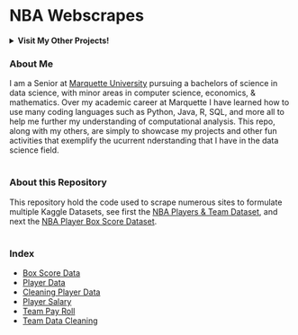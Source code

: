 # NBA Webscrapes

<details><summary><strong>Visit My Other Projects!</strong></summary> 
<br>

1. [Capsicum Research](https://github.com/logan-lauton/Capsicum-Research)
2. [Mentacare Patient Management System](https://github.com/logan-lauton/Mentcare-Patient-Management-System)
3. [NBA Player HUD App](https://github.com/logan-lauton/NBA-Player-HUD)
4. [NFL Webscrapes](https://github.com/logan-lauton/nfl_webscrape)

</details>

### About Me
I am a Senior at [Marquette University](https://www.marquette.edu/data-science/) pursuing a bachelors of science in data science, with minor areas in computer science, economics, & mathematics. Over my academic career at Marquette I have learned how to use many coding languages such as Python, Java, R, SQL, and more all to help me further my understanding of computational analysis. This repo, along with my others, are simply to showcase my projects and other fun activities that exemplify the ucurrent nderstanding that I have in the data science field.

#

### About this Repository

This repository hold the code used to scrape numerous sites to formulate multiple Kaggle Datasets, see first the [NBA Players & Team Dataset](https://www.kaggle.com/datasets/loganlauton/nba-players-and-team-data), and next the [NBA Player Box Score Dataset](https://www.kaggle.com/datasets/loganlauton/nba-player-box-score-data). 

#

### Index

- [Box Score Data](https://github.com/logan-lauton/nba_webscrape/blob/main/NBA%20Player%20Data%20Box%20Score%20Web%20Scrape.ipynb)
- [Player Data](https://github.com/logan-lauton/nba_webscrape/blob/main/NBA%20Player%20Data%20Web%20Scrape.ipynb)
- [Cleaning Player Data](https://github.com/logan-lauton/nba_webscrape/blob/main/NBA%20Player%20Data%20Cleaning.ipynb)
- [Player Salary](https://github.com/logan-lauton/nba_webscrape/blob/main/NBA%20Salary%20Web%20Scrape.ipynb)
- [Team Pay Roll](https://github.com/logan-lauton/nba_webscrape/blob/main/NBA%20Team%20Payroll%20Web%20Scrape.ipynb)
- [Team Data Cleaning](https://github.com/logan-lauton/nba_webscrape/blob/main/data-cleaning-helper-box-score-dataset.ipynb)

